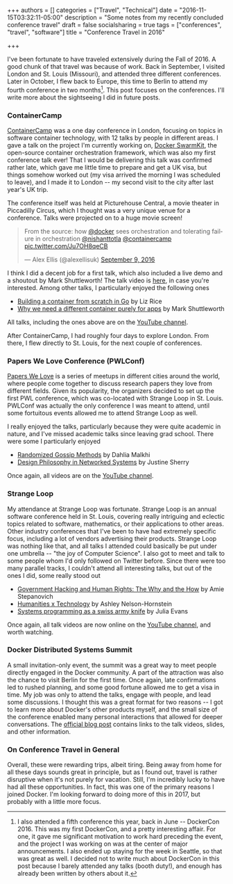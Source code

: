+++
authors = []
categories = ["Travel", "Technical"]
date = "2016-11-15T03:32:11-05:00"
description = "Some notes from my recently concluded conference travel"
draft = false
socialsharing = true
tags = ["conferences", "travel", "software"]
title = "Conference Travel in 2016"

+++

I've been fortunate to have traveled extensively during the Fall of 2016.
A good chunk of that travel was because of work. Back in September, I visited London
and St. Louis (Missouri), and attended three different conferences. Later in October,
I flew back to Europe, this time to Berlin to attend my fourth conference in two months[^1].
This post focuses on the conferences. I'll write more about the sightseeing I did
in future posts.

### ContainerCamp

[ContainerCamp](https://container.camp/uk/2016) was a one day conference in London, focusing
on topics in software container technology, with 12 talks by people in different
areas. I gave a talk on the project I'm currently working on,
[Docker SwarmKit](https://www.github.com/docker/swarmkit),
the open-source container orchestration framework, which was also my
first conference talk ever! That I would be delivering this talk was confirmed
rather late, which gave me little time to prepare and get a UK visa, but things
somehow worked out (my visa arrived the morning I was scheduled to leave), and I
made it to London -- my second visit to the city after last year's UK trip.

The conference itself was held at Picturehouse Central, a movie theater in
Piccadilly Circus, which I thought was a very unique venue for a conference.
Talks were projected on to a huge movie screen!

<blockquote class="twitter-tweet tw-align-center" data-lang="en"><p lang="en" dir="ltr">From the source: how <a href="https://twitter.com/docker">@docker</a> sees orchestration and tolerating failure in orchestration <a href="https://twitter.com/nishanttotla">@nishanttotla</a> <a href="https://twitter.com/containercamp">@containercamp</a> <a href="https://t.co/Ju7OH8qeCB">pic.twitter.com/Ju7OH8qeCB</a></p>&mdash; Alex Ellis (@alexellisuk) <a href="https://twitter.com/alexellisuk/status/774194023208738816">September 9, 2016</a></blockquote>
<script async src="//platform.twitter.com/widgets.js" charset="utf-8"></script>

I think I did a decent job for a first talk, which also included a live demo and
a shoutout by Mark Shuttleworth! The talk video is
[here](https://www.youtube.com/watch?v=SLHMkVQnJOs), in case you're interested.
Among other talks, I particularly enjoyed the following ones

- [Building a container from scratch in Go](https://www.youtube.com/watch?v=Utf-A4rODH8) by Liz Rice
- [Why we need a different container purely for apps](https://www.youtube.com/watch?v=0z3yusiCOCk) by Mark Shuttleworth

All talks, including the ones above are on the
[YouTube channel](https://www.youtube.com/channel/UCvksXSnLqIVM_uFB7xyrsSg).

After ContainerCamp, I had roughly four days to explore London. From there, I flew
directly to St. Louis, for the next couple of conferences.

### Papers We Love Conference (PWLConf)
[Papers We Love](http://paperswelove.org/) is a series of meetups in different cities
around the world, where people come together to discuss research papers they love
from different fields. Given its popularity, the organizers decided to set up the
first PWL conference, which was co-located with Strange Loop in St. Louis.
PWLConf was actually the only conference I was meant to attend, until some
fortuitous events allowed me to attend Strange Loop as well.

I really enjoyed the talks, particularly because they were quite academic in
nature, and I've missed academic talks since leaving grad school. There were some
I particularly enjoyed

- [Randomized Gossip Methods](https://www.youtube.com/watch?v=Gxf5glthqrk&index=1&list=PLGRqfvsPiRShwIXMA5P3WR_9LgBOAdvw4) by Dahlia Malkhi
- [Design Philosophy in Networked Systems](https://www.youtube.com/watch?v=aR_UOSGEizE&list=PLGRqfvsPiRShwIXMA5P3WR_9LgBOAdvw4&index=5) by Justine Sherry

Once again, all videos are on the
[YouTube channel](https://www.youtube.com/playlist?list=PLGRqfvsPiRShwIXMA5P3WR_9LgBOAdvw4).

### Strange Loop

My attendance at Strange Loop was fortunate. Strange Loop is an annual software
conference held in St. Louis, covering really intriguing and eclectic topics
related to software, mathematics, or their applications to other areas. Other
industry conferences that I've been to have had extremely specific focus, including
a lot of vendors advertising their products. Strange Loop was nothing like that, and
all talks I attended could basically be put under one umbrella --
"the joy of Computer Science". I also got to meet and talk to some people whom
I'd only followed on Twitter before. Since there were too many parallel tracks,
I couldn't attend all interesting talks, but out of the ones I did, some really
stood out

- [Government Hacking and Human Rights: The Why and the How](https://www.youtube.com/watch?v=C4rT0lgJr6U) by Amie Stepanovich
- [Humanities x Technology](https://www.youtube.com/watch?v=fNe1i7nVbXI) by Ashley Nelson-Hornstein
- [Systems programming as a swiss army knife](https://www.youtube.com/watch?v=HfD9IMZ9rKY) by Julia Evans

Once again, all talk videos are now online on the [YouTube channel](https://www.youtube.com/watch?v=C4rT0lgJr6U&list=PLcGKfGEEONaDvuLDFFKRfzbsaBuVVXdYa), and worth watching.

### Docker Distributed Systems Summit

A small invitation-only event, the summit was a great way to meet people
directly engaged in the Docker community. A part of the attraction was also the
chance to visit Berlin for the first time. Once again, late confirmations led to
rushed planning, and some good fortune allowed me to get a visa in time. My job was
only to attend the talks, engage with people, and lead some discussions. I thought
this was a great format for two reasons -- I got to learn more about Docker's
other products myself, and the small size of the conference enabled many
personal interactions that allowed for deeper conversations.
The [official blog post](https://blog.docker.com/2016/10/docker-distributed-system-summit-videos-podcast-episodes/) contains links to
the talk videos, slides, and other information.

### On Conference Travel in General

Overall, these were rewarding trips, albeit tiring. Being away from home for all
these days sounds great in principle, but as I found out, travel is rather
disruptive when it's not purely for vacation. Still, I'm incredibly lucky to
have had all these opportunities. In fact, this was one of the primary reasons I
joined Docker. I'm looking forward to doing more of this in 2017, but
probably with a little more focus.

[^1]: I also attended a fifth conference this year, back in June -- DockerCon 2016. This was my first DockerCon, and a pretty interesting affair. For one, it gave me significant motivation to work hard preceding the event, and the project I was working on was at the center of major announcements. I also ended up staying for the week in Seattle, so that was great as well. I decided not to write much about DockerCon in this post because I barely attended any talks (booth duty!), and enough has already been written by others about it.